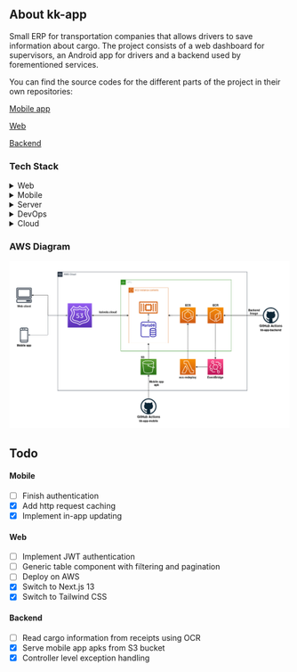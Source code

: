 <!-- About the Project -->
## About kk-app
Small ERP for transportation companies that allows drivers to save information about cargo. The project consists of a web dashboard for supervisors, an Android app for drivers and a backend used by forementioned services.

You can find the source codes for the different parts of the project in their own repositories:

[Mobile app](https://github.com/kaivola/kk-app-mobile)

[Web](https://github.com/kaivola/kk-app-frontend)

[Backend](https://github.com/kaivola/kk-app-backend)


<!-- TechStack -->
### Tech Stack

<details>
  <summary>Web</summary>
  <ul>
    <li>React</li>
    <li>TypeScript</li>
    <li>Next.js 13</li>
    <li>Tailwind CSS</li>
  </ul>
</details>

<details>
  <summary>Mobile</summary>
  <ul>
    <li>Kotlin</li>
    <li>JetPack Compose</li>
    <li>Retrofit2</li>
  </ul>
</details>

<details>
  <summary>Server</summary>
  <ul>
    <li>Java</li>
    <li>Spring Boot</li>
    <li>MariaDB</li>
  </ul>
</details>

<details>
<summary>DevOps</summary>
  <ul>
    <li>Git</li>
    <li>GitHub Actions</li>
    <li>Docker</li>
  </ul>
</details>

<details>
<summary>Cloud</summary>
  <ul>
    <li>EC2</li>
    <li>S3</li>
    <li>ECS</li>
    <li>ECR</li>
    <li>Lambda</li>
  </ul>
</details>

### AWS Diagram
<img src="assets/aws.png"/>

## Todo

#### Mobile
* [ ] Finish authentication
* [x] Add http request caching
* [x] Implement in-app updating
   
#### Web
* [ ] Implement JWT authentication
* [ ] Generic table component with filtering and pagination
* [ ] Deploy on AWS
* [x] Switch to Next.js 13
* [x] Switch to Tailwind CSS  

#### Backend
* [ ] Read cargo information from receipts using OCR
* [x] Serve mobile app apks from S3 bucket
* [x] Controller level exception handling
